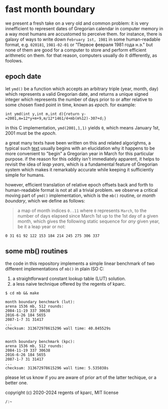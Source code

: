 # fast month boundary

we present a fresh take on a very old and common problem: it is very innefficient to represent dates of Gregorian calendar in computer memory in a way most humans are accustomed to perceive them. for instance, there is galaxy of ways to write down `February 1st, 1981` in some human-readable format, e.g. `020181`, `1981-02-01` or "Первое февраля 1981 года н.э." but none of them are good for a computer to store and perform efficient arithmetic on them. for that reason, computers usually do it differently, as foolows.

## epoch date

let `ymd()` be a function which accepts an arbitrary triple (year, month, day) which represents a valid Gregorian date, and returns a unique signed integer which represents the number of days prior to or after relative to some chosen fixed point in time, known as _epoch_. for example:

```
int ymd(int y,int m,int d){return y-=2001,m=12*y+m+9,m/12*1461/4+mb(m%12)-307+d;}
```

in this C implementation, `ymd(2001,1,1)` yields `0`, which means January 1st, 2001 must be the _epoch_.

a great many texts have been written on this and related algorighms, a typical such [text](https://howardhinnant.github.io/date_algorithms.html) usually begins with an elucidation why it happens to be more convenient to "begin" a Gregorian year in March for this particular purpose. if the reason for this oddity isn't immediately apparent, it helps to revisit the idea of _leap years_, which is a fundamental feature of Gregorian system which makes it remarkably accurate while keeping it sufficiently simple for humans.

however, efficient translation of relative epoch offsets back and forth to human-readable format is not at all a trivial problem. we observe a critical moving part of `ymd()` implementation, which is the `mb()` routine, or _month boundary_, which we define as follows:

> a map of month indices `0..11` where `0` represents `March`, to the number of days elapsed since March 1st up to the 1st day of a given month, which gives the following static sequence for _any_ given year, be it a leap year or not:

```
0 31 61 92 122 153 184 214 245 275 306 337
```

## some mb() routines

the code in this repository implements a simple linear benchmark of two different implementations of `mb()` in plain ISO C:

 1. a straightforward constant lookup table (LUT) solution.
 2. a less naive technique offered by the regents of kparc.

```
$ cd mb && make

month boundary benchmark (lut):
arena 1536 mb, 512 rounds:
2084-11-19 337 30638
2016-6-26 184 5655
2087-1-7 31 31417
...
checksum: 313672978615296 wall time: 40.845529s


month boundary benchmark (kpc):
arena 1536 mb, 512 rounds:
2084-11-19 337 30638
2016-6-26 184 5655
2087-1-7 31 31417
...
checksum: 313672978615296 wall time: 5.535038s

```

please let us know if you are aware of prior art of the latter techique, or a better one.


copyright (c) 2020-2024 regents of kparc, MIT license

`/:~`
